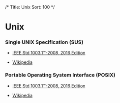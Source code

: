 /*
Title: Unix
Sort: 100
*/

# Unix

### Single UNIX Specification (SUS)

* [IEEE Std 1003.1™-2008, 2016 Edition](http://pubs.opengroup.org/onlinepubs/9699919799/xrat/contents.html)

* [Wikipedia](https://en.wikipedia.org/wiki/Single_UNIX_Specification)

### Portable Operating System Interface (POSIX)

* [IEEE Std 1003.1™-2008, 2016 Edition](http://pubs.opengroup.org/onlinepubs/9699919799/xrat/contents.html)

* [Wikipedia](https://en.wikipedia.org/wiki/POSIX)

